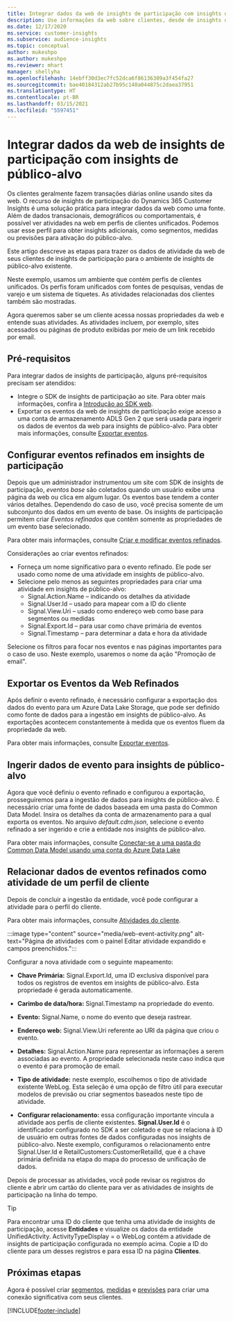 ```yaml
---
title: Integrar dados da web de insights de participação com insights de público-alvo
description: Use informações da web sobre clientes, desde de insights de participação até insights de público-alvo.
ms.date: 12/17/2020
ms.service: customer-insights
ms.subservice: audience-insights
ms.topic: conceptual
author: mukeshpo
ms.author: mukeshpo
ms.reviewer: mhart
manager: shellyha
ms.openlocfilehash: 14ebff30d3ec7fc52dca6f86136309a3f454fa27
ms.sourcegitcommit: bae40184312ab27b95c140a044875c2daea37951
ms.translationtype: HT
ms.contentlocale: pt-BR
ms.lasthandoff: 03/15/2021
ms.locfileid: "5597451"
---
```

# <a name="integrate-web-data-from-engagement-insights-with-audience-insights"></a>Integrar dados da web de insights de participação com insights de público-alvo

Os clientes geralmente fazem transações diárias online usando sites da web. O recurso de insights de participação do Dynamics 365 Customer Insights é uma solução prática para integrar dados da web como uma fonte. Além de dados transacionais, demográficos ou comportamentais, é possível ver atividades na web em perfis de clientes unificados. Podemos usar esse perfil para obter insights adicionais, como segmentos, medidas ou previsões para ativação do público-alvo.

Este artigo descreve as etapas para trazer os dados de atividade da web de seus clientes de insights de participação para o ambiente de insights de público-alvo existente.

Neste exemplo, usamos um ambiente que contém perfis de clientes unificados. Os perfis foram unificados com fontes de pesquisas, vendas de varejo e um sistema de tíquetes. As atividades relacionadas dos clientes também são mostradas. 

Agora queremos saber se um cliente acessa nossas propriedades da web e entende suas atividades. As atividades incluem, por exemplo, sites acessados ou páginas de produto exibidas por meio de um link recebido por email.

## <a name="prerequisites"></a>Pré-requisitos

Para integrar dados de insights de participação, alguns pré-requisitos precisam ser atendidos: 

- Integre o SDK de insights de participação ao site. Para obter mais informações, confira a [Introdução ao SDK web](../engagement-insights/instrument-website.md).
- Exportar os eventos da web de insights de participação exige acesso a uma conta de armazenamento ADLS Gen 2 que será usada para ingerir os dados de eventos da web para insights de público-alvo. Para obter mais informações, consulte [Exportar eventos](../engagement-insights/export-events.md).

## <a name="configure-refined-events-in-engagement-insights"></a>Configurar eventos refinados em insights de participação

Depois que um administrador instrumentou um site com SDK de insights de participação, *eventos base* são coletados quando um usuário exibe uma página da web ou clica em algum lugar. Os eventos base tendem a conter vários detalhes. Dependendo do caso de uso, você precisa somente de um subconjunto dos dados em um evento de base. Os insights de participação permitem criar *Eventos refinados* que contêm somente as propriedades de um evento base selecionado.     

Para obter mais informações, consulte [Criar e modificar eventos refinados](../engagement-insights/refined-events.md).

Considerações ao criar eventos refinados: 

- Forneça um nome significativo para o evento refinado. Ele pode ser usado como nome de uma atividade em insights de público-alvo.
- Selecione pelo menos as seguintes propriedades para criar uma atividade em insights de público-alvo: 
    - Signal.Action.Name – indicando os detalhes da atividade
    - Signal.User.Id – usado para mapear com a ID do cliente
    - Signal.View.Uri – usado como endereço web como base para segmentos ou medidas
    - Signal.Export.Id – para usar como chave primária de eventos <!-- system generated, do we need to list?-->
    - Signal.Timestamp – para determinar a data e hora da atividade

Selecione os filtros para focar nos eventos e nas páginas importantes para o caso de uso. Neste exemplo, usaremos o nome da ação "Promoção de email".

## <a name="export-the-refined-web-events"></a>Exportar os Eventos da Web Refinados 

Após definir o evento refinado, é necessário configurar a exportação dos dados do evento para um Azure Data Lake Storage, que pode ser definido como fonte de dados para a ingestão em insights de público-alvo. As exportações acontecem constantemente à medida que os eventos fluem da propriedade da web.

Para obter mais informações, consulte [Exportar eventos](../engagement-insights/export-events.md).

## <a name="ingest-event-data-to-audience-insights"></a>Ingerir dados de evento para insights de público-alvo

Agora que você definiu o evento refinado e configurou a exportação, prosseguiremos para a ingestão de dados para insights de público-alvo. É necessário criar uma fonte de dados baseada em uma pasta do Common Data Model. Insira os detalhes da conta de armazenamento para a qual exporta os eventos. No arquivo *default.cdm.json*, selecione o evento refinado a ser ingerido e crie a entidade nos insights de público-alvo.

Para obter mais informações, consulte [Conectar-se a uma pasta do Common Data Model usando uma conta do Azure Data Lake](connect-common-data-model.md)


## <a name="relate-refined-event-data-as-an-activity-of-a-customer-profile"></a>Relacionar dados de eventos refinados como atividade de um perfil de cliente

Depois de concluir a ingestão da entidade, você pode configurar a atividade para o perfil do cliente.

Para obter mais informações, consulte [Atividades do cliente](activities.md).

:::image type="content" source="media/web-event-activity.png" alt-text="Página de atividades com o painel Editar atividade expandido e campos preenchidos.":::

Configurar a nova atividade com o seguinte mapeamento: 

- **Chave Primária:** Signal.Export.Id, uma ID exclusiva disponível para todos os registros de eventos em insights de público-alvo. Esta propriedade é gerada automaticamente.

- **Carimbo de data/hora:** Signal.Timestamp na propriedade do evento.

- **Evento:** Signal.Name, o nome do evento que deseja rastrear.

- **Endereço web:** Signal.View.Uri referente ao URI da página que criou o evento.

- **Detalhes:** Signal.Action.Name para representar as informações a serem associadas ao evento. A propriedade selecionada neste caso indica que o evento é para promoção de email.

- **Tipo de atividade:** neste exemplo, escolhemos o tipo de atividade existente WebLog. Esta seleção é uma opção de filtro útil para executar modelos de previsão ou criar segmentos baseados neste tipo de atividade.

- **Configurar relacionamento:** essa configuração importante vincula a atividade aos perfis de cliente existentes. **Signal.User.Id** é o identificador configurado no SDK a ser coletado e que se relaciona à ID de usuário em outras fontes de dados configuradas nos insights de público-alvo. Neste exemplo, configuramos o relacionamento entre Signal.User.Id e RetailCustomers:CustomerRetailId, que é a chave primária definida na etapa do mapa do processo de unificação de dados.


Depois de processar as atividades, você pode revisar os registros do cliente e abrir um cartão do cliente para ver as atividades de insights de participação na linha do tempo. 

> [!TIP]
> Para encontrar uma ID do cliente que tenha uma atividade de insights de participação, acesse **Entidades** e visualize os dados da entidade UnifiedActivity. ActivityTypeDisplay = o WebLog contém a atividade de insights de participação configurada no exemplo acima. Copie a ID do cliente para um desses registros e para essa ID na página **Clientes**.

## <a name="next-steps"></a>Próximas etapas

Agora é possível criar [segmentos](segments.md), [medidas](measures.md) e [previsões](predictions.md) para criar uma conexão significativa com seus clientes.


[!INCLUDE[footer-include](../includes/footer-banner.md)]